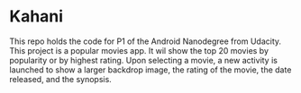 # Kahani
This repo holds the code for P1 of the Android Nanodegree from Udacity. This project is a popular movies app. It wil show the top 20 movies by popularity or by highest rating. Upon selecting a movie, a new activity is launched to show a larger backdrop image, the rating of the movie, the date released, and the synopsis.
